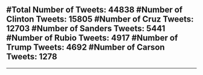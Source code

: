 #Total Number of Tweets: 44838 
#Number of Clinton Tweets: 15805
#Number of Cruz Tweets: 12703
#Number of Sanders Tweets: 5441
#Number of Rubio Tweets: 4917
#Number of Trump Tweets: 4692
#Number of Carson Tweets: 1278
---
---
